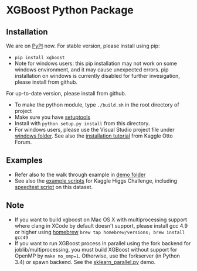 XGBoost Python Package
======================
Installation
------------
We are on [PyPI](https://pypi.python.org/pypi/xgboost) now. For stable version, please install using pip:

* ```pip install xgboost```
* Note for windows users: this pip installation may not work on some windows environment, and it may cause unexpected errors. pip installation on windows is currently disabled for further invesigation, please install from github.

For up-to-date version, please install from github.

* To make the python module, type ```./build.sh``` in the root directory of project
* Make sure you have [setuptools](https://pypi.python.org/pypi/setuptools)
* Install with `python setup.py install` from this directory.
* For windows users, please use the Visual Studio project file under [windows folder](../windows/). See also the [installation tutorial](https://www.kaggle.com/c/otto-group-product-classification-challenge/forums/t/13043/run-xgboost-from-windows-and-python) from Kaggle Otto Forum.

Examples
------

* Refer also to the walk through example in [demo folder](../demo/guide-python)
* See also the [example scripts](../demo/kaggle-higgs) for Kaggle Higgs Challenge, including [speedtest script](../demo/kaggle-higgs/speedtest.py) on this dataset.

Note
-----

* If you want to build xgboost on Mac OS X with multiprocessing support where clang in XCode by default doesn't support, please install gcc 4.9 or higher using [homebrew](http://brew.sh/) ```brew tap homebrew/versions; brew install gcc49```
* If you want to run XGBoost process in parallel using the fork backend for joblib/multiprocessing, you must build XGBoost without support for OpenMP by `make no_omp=1`. Otherwise, use the forkserver (in Python 3.4) or spawn backend. See the [sklearn_parallel.py](../demo/guide-python/sklearn_parallel.py) demo.
